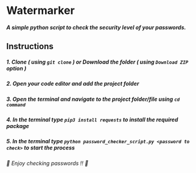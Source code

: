 # Watermarker
***A simple python script to check the security level of your passwords.***

## Instructions
##### 1. Clone ***( using `git clone` )*** or Download the folder ***( using ***`Download ZIP`*** option )*** #####
##### 2. Open your code editor and add the project folder #####
##### 3. Open the terminal and navigate to the project folder/file using ***`cd command`*** #####
##### 4. In the terminal type ***`pip3 install requests`*** to install the required package #####
##### 5. In the terminal type ***`python password_checker_script.py <password to check>`*** to start the process #####

###### 👾 *Enjoy checking passwords !!* 👾 ######
